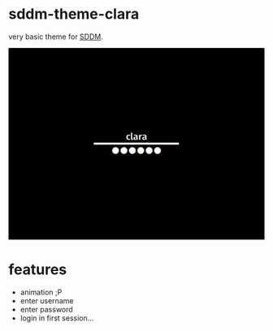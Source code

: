 # sddm-theme-clara

very basic theme for [SDDM](https://github.com/sddm/sddm).

![screenshot](src/screenshot.png?raw=true)

# features
- animation ;P
- enter username
- enter password
- login in first session...
